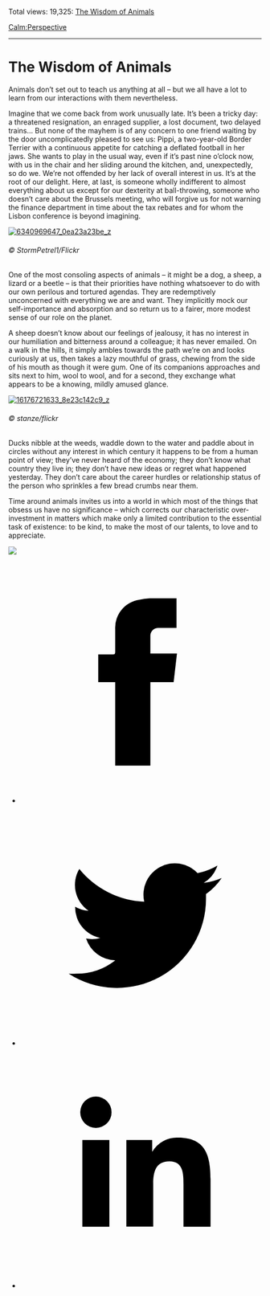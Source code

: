 Total views: 19,325: [The Wisdom of Animals](https://www.theschooloflife.com/thebookoflife/the-wisdom-of-animals/)

[Calm:](https://www.theschooloflife.com/thebookoflife/category/calm/)[Perspective](https://www.theschooloflife.com/thebookoflife/category/calm/perspective/)

* * *

# The Wisdom of Animals
<style>
						.alignnone {
  display: block;
  margin-left: auto;
  margin-right: auto;
  align: center:
}

.addtoany_share_save_container {
display:none;
}

.wp-block-image {
		display: block;
  margin-left: auto;
  margin-right: auto;
  width: 50%;
}

.aligncenter {
display: block;
  margin-left: auto;
  margin-right: auto;
  align: center:
}

@media only screen and (max-width: 500px) {
  .wp-block-image {
		display: block;
  margin-left: auto;
  margin-right: auto;
  width: 100%;
} }

h1 {max-width: 600px !important;
}
.s18-single-post .content-area .site-main article .post-cat-header-display + .old-wrapper p {
    font-size: 1.200em
}
						</style>

Animals don’t set out to teach us anything at all – but we all have a lot to learn from our interactions with them nevertheless.

Imagine that we come back from work unusually late. It’s been a tricky day: a threatened resignation, an enraged supplier, a lost document, two delayed trains… But none of the mayhem is of any concern to one friend waiting by the door uncomplicatedly pleased to see us: Pippi, a two-year-old Border Terrier with a continuous appetite for catching a deflated football in her jaws. She wants to play in the usual way, even if it’s past nine o’clock now, with us in the chair and her sliding around the kitchen, and, unexpectedly, so do we. We’re not offended by her lack of overall interest in us. It’s at the root of our delight. Here, at last, is someone wholly indifferent to almost everything about us except for our dexterity at ball-throwing, someone who doesn’t care about the Brussels meeting, who will forgive us for not warning the finance department in time about the tax rebates and for whom the Lisbon conference is beyond imagining.

[![6340969647_0ea23a23be_z](https://www.theschooloflife.com/thebookoflife/wp-content/uploads/2017/04/6340969647_0ea23a23be_z.jpg)](http://www.thebookoflife.org/wp-content/uploads/2017/04/6340969647_0ea23a23be_z.jpg)

###### © StormPetrel1/Flickr

One of the most consoling aspects of animals – it might be a dog, a sheep, a lizard or a beetle – is that their priorities have nothing whatsoever to do with our own perilous and tortured agendas. They are redemptively unconcerned with everything we are and want. They implicitly mock our self-importance and absorption and so return us to a fairer, more modest sense of our role on the planet.

A sheep doesn’t know about our feelings of jealousy, it has no interest in our humiliation and bitterness around a colleague; it has never emailed. On a walk in the hills, it simply ambles towards the path we’re on and looks curiously at us, then takes a lazy mouthful of grass, chewing from the side of his mouth as though it were gum. One of its companions approaches and sits next to him, wool to wool, and for a second, they exchange what appears to be a knowing, mildly amused glance.

[![16176721633_8e23c142c9_z](https://www.theschooloflife.com/thebookoflife/wp-content/uploads/2017/04/16176721633_8e23c142c9_z.jpg)](http://www.thebookoflife.org/wp-content/uploads/2017/04/16176721633_8e23c142c9_z.jpg)

###### © stanze/flickr

Ducks nibble at the weeds, waddle down to the water and paddle about in circles without any interest in which century it happens to be from a human point of view; they’ve never heard of the economy; they don’t know what country they live in; they don’t have new ideas or regret what happened yesterday. They don’t care about the career hurdles or relationship status of the person who sprinkles a few bread crumbs near them.

Time around animals invites us into a world in which most of the things that obsess us have no significance – which corrects our characteristic over-investment in matters which make only a limited contribution to the essential task of existence: to be kind, to make the most of our talents, to love and to appreciate.

[![](https://img.youtube.com/vi/6VGfrDGY8sc/0.jpg)](https://www.youtube.com/embed/6VGfrDGY8sc?ecver=2 '')
<style>
    .iframe-class { display: block !important; }
</style>

- [<svg xmlns="http://www.w3.org/2000/svg" viewbox="0 0 26 26"><title>Facebook</title>
                    <g>
                        <path d="M8.38,10H9.92c.2,0,.29,0,.29-.28,0-.82,0-1.64,0-2.46a3.05,3.05,0,0,1,2.57-3.15A7.22,7.22,0,0,1,14,3.95c.86,0,1.71,0,2.57,0h.25v3.2h-2A.85.85,0,0,0,14,8c0,.62,0,1.24,0,1.91h2.87L16.51,13H14v9H10.21V13H8.38Z"></path>
                    </g>
                </svg>](http://www.facebook.com/sharer/sharer.php?u=https://www.theschooloflife.com/thebookoflife/the-wisdom-of-animals/)
- [<svg xmlns="http://www.w3.org/2000/svg" viewbox="0 0 26 26"><title>Twitter</title>
                    <path d="M21.69,7.9a6.75,6.75,0,0,1-1.94.53,3.39,3.39,0,0,0,1.48-1.87,6.76,6.76,0,0,1-2.14.82,3.38,3.38,0,0,0-5.75,3.08,9.59,9.59,0,0,1-7-3.53,3.38,3.38,0,0,0,1,4.51A3.36,3.36,0,0,1,5.89,11v0A3.38,3.38,0,0,0,8.6,14.37a3.39,3.39,0,0,1-1.53.06,3.38,3.38,0,0,0,3.15,2.35A6.78,6.78,0,0,1,6,18.22a6.87,6.87,0,0,1-.81,0A9.6,9.6,0,0,0,20,10.08q0-.22,0-.44A6.86,6.86,0,0,0,21.69,7.9Z"></path>
                </svg>](http://twitter.com/share?url=https://www.theschooloflife.com/thebookoflife/the-wisdom-of-animals/&text=&via=theschooloflife)
- [<svg xmlns="http://www.w3.org/2000/svg" viewbox="0 0 26 26"><title>LinkedIn</title>
<path class="cls-2" d="M6.67,10H9.58v9.36H6.67ZM8.13,5.32A1.69,1.69,0,1,1,6.44,7,1.69,1.69,0,0,1,8.13,5.32"></path><path class="cls-2" d="M11.41,10H14.2v1.28h0A3.06,3.06,0,0,1,17,9.75c2.95,0,3.49,1.94,3.49,4.46v5.14H17.57V14.79c0-1.09,0-2.48-1.51-2.48s-1.75,1.18-1.75,2.4v4.63H11.41Z"></path></svg>](https://www.linkedin.com/shareArticle?mini=true&url=https://www.theschooloflife.com/thebookoflife/the-wisdom-of-animals/)
